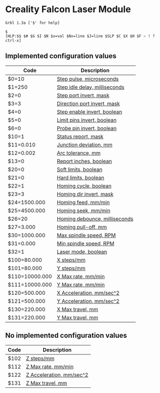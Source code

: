 # Creality Falcon Laser Module

```
Grbl 1.3a ['$' for help]

$
[HLP:$$ $# $G $I $N $x=val $Nx=line $J=line $SLP $C $X $H $F ~ ! ? ctrl-x]
```

## Implemented configuration values

|Code           | Description     |
|---------------|-----------------|
$0=10           | [Step pulse, microseconds](https://github.com/gnea/grbl/blob/master/doc/markdown/settings.md#0--step-pulse-microseconds)
$1=250          | [Step idle delay, milliseconds](https://github.com/gnea/grbl/blob/master/doc/markdown/settings.md#1---step-idle-delay-milliseconds)
$2=0            | [Step port invert, mask](https://github.com/gnea/grbl/blob/master/doc/markdown/settings.md#2--step-port-invert-mask)
$3=3            | [Direction port invert, mask](https://github.com/gnea/grbl/blob/master/doc/markdown/settings.md#3--direction-port-invert-mask)
$4=0            | [Step enable invert, boolean](https://github.com/gnea/grbl/blob/master/doc/markdown/settings.md#4---step-enable-invert-boolean)
$5=0            | [Limit pins invert, boolean](https://github.com/gnea/grbl/blob/master/doc/markdown/settings.md#5----limit-pins-invert-boolean)
$6=0            | [Probe pin invert, boolean](https://github.com/gnea/grbl/blob/master/doc/markdown/settings.md#6----probe-pin-invert-boolean)
$10=1           | [Status report, mask](https://github.com/gnea/grbl/blob/master/doc/markdown/settings.md#10---status-report-mask)
$11=0.010       | [Junction deviation, mm](https://github.com/gnea/grbl/blob/master/doc/markdown/settings.md#11---junction-deviation-mm)
$12=0.002       | [Arc tolerance, mm](https://github.com/gnea/grbl/blob/master/doc/markdown/settings.md#12--arc-tolerance-mm)
$13=0           | [Report inches, boolean](https://github.com/gnea/grbl/blob/master/doc/markdown/settings.md#13---report-inches-boolean)
$20=0           | [Soft limits, boolean](https://github.com/gnea/grbl/blob/master/doc/markdown/settings.md#20---soft-limits-boolean)
$21=0           | [Hard limits, boolean](https://github.com/gnea/grbl/blob/master/doc/markdown/settings.md#21---hard-limits-boolean)
$22=1           | [Homing cycle, boolean](https://github.com/gnea/grbl/blob/master/doc/markdown/settings.md#22---homing-cycle-boolean)
$23=3           | [Homing dir invert, mask](https://github.com/gnea/grbl/blob/master/doc/markdown/settings.md#23---homing-dir-invert-mask)
$24=1500.000    | [Homing feed, mm/min](https://github.com/gnea/grbl/blob/master/doc/markdown/settings.md#24---homing-feed-mmmin)
$25=4500.000    | [Homing seek, mm/min](https://github.com/gnea/grbl/blob/master/doc/markdown/settings.md#25---homing-seek-mmmin)
$26=20          | [Homing debounce, milliseconds](https://github.com/gnea/grbl/blob/master/doc/markdown/settings.md#26---homing-debounce-milliseconds)
$27=3.000       | [Homing pull-off, mm](https://github.com/gnea/grbl/blob/master/doc/markdown/settings.md#27---homing-pull-off-mm)
$30=1000.000    | [Max spindle speed, RPM](https://github.com/gnea/grbl/blob/master/doc/markdown/settings.md#30---max-spindle-speed-rpm)
$31=0.000       | [Min spindle speed, RPM](https://github.com/gnea/grbl/blob/master/doc/markdown/settings.md#31---min-spindle-speed-rpm)
$32=1           | [Laser mode, boolean](https://github.com/gnea/grbl/blob/master/doc/markdown/settings.md#32---laser-mode-boolean)
$100=80.000     | [X steps/mm](https://github.com/gnea/grbl/blob/master/doc/markdown/settings.md#100-101-and-102--xyz-stepsmm)
$101=80.000     | [Y steps/mm](https://github.com/gnea/grbl/blob/master/doc/markdown/settings.md#100-101-and-102--xyz-stepsmm)
$110=10000.000  | [X Max rate, mm/min](https://github.com/gnea/grbl/blob/master/doc/markdown/settings.md#110-111-and-112--xyz-max-rate-mmmin)
$111=10000.000  | [Y Max rate, mm/min](https://github.com/gnea/grbl/blob/master/doc/markdown/settings.md#110-111-and-112--xyz-max-rate-mmmin)
$120=500.000    | [X Acceleration, mm/sec^2](https://github.com/gnea/grbl/blob/master/doc/markdown/settings.md#120-121-122--xyz-acceleration-mmsec2)
$121=500.000    | [Y Acceleration, mm/sec^2](https://github.com/gnea/grbl/blob/master/doc/markdown/settings.md#120-121-122--xyz-acceleration-mmsec2)
$130=220.000    | [X Max travel, mm](https://github.com/gnea/grbl/blob/master/doc/markdown/settings.md#130-131-132--xyz-max-travel-mm)
$131=220.000    | [Y Max travel, mm](https://github.com/gnea/grbl/blob/master/doc/markdown/settings.md#130-131-132--xyz-max-travel-mm)

## No implemented configuration values

|Code           | Description     |
|---------------|-----------------|
$102            | [Z steps/mm](https://github.com/gnea/grbl/blob/master/doc/markdown/settings.md#100-101-and-102--xyz-stepsmm)
$112            | [Z Max rate, mm/min](https://github.com/gnea/grbl/blob/master/doc/markdown/settings.md#110-111-and-112--xyz-max-rate-mmmin)
$122            | [Z Acceleration, mm/sec^2](https://github.com/gnea/grbl/blob/master/doc/markdown/settings.md#120-121-122--xyz-acceleration-mmsec2)
$131            | [Z Max travel, mm](https://github.com/gnea/grbl/blob/master/doc/markdown/settings.md#130-131-132--xyz-max-travel-mm)
